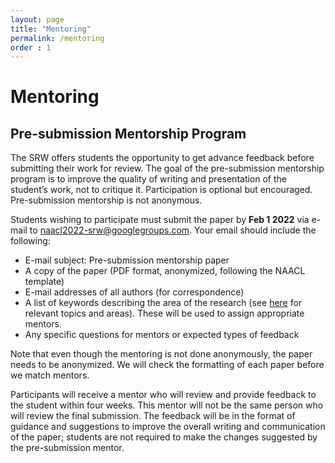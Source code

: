 ```yaml
---
layout: page
title: "Mentoring"
permalink: /mentoring
order : 1
---
```

# Mentoring

## Pre-submission Mentorship Program
The SRW offers students the opportunity to get advance feedback before submitting their work for review. The goal of the pre-submission mentorship program is to improve the quality of writing and presentation of the student’s work, not to critique it. Participation is optional but encouraged. Pre-submission mentorship is not anonymous.

Students wishing to participate must submit the paper by __Feb 1 2022__ via e-mail to [naacl2022-srw@googlegroups.com](mailto:naacl2022-srw@googlegroups.com). Your email should include the following:

- E-mail subject: Pre-submission mentorship paper
- A copy of the paper (PDF format, anonymized, following the NAACL template)
- E-mail addresses of all authors (for correspondence)
- A list of keywords describing the area of the research (see [here](https://2021.naacl.org/calls/papers/) for relevant topics and areas). These will be used to assign appropriate mentors.
- Any specific questions for mentors or expected types of feedback

Note that even though the mentoring is not done anonymously, the paper needs to be anonymized. We will check the formatting of each paper before we match mentors.

Participants will receive a mentor who will review and provide feedback to the student within four weeks. This mentor will not be the same person who will review the final submission.
The feedback will be in the format of guidance and suggestions to improve the overall writing and communication of the paper; students are not required to make the changes suggested by the pre-submission mentor.

<!-- ## Mentoring of Accepted Papers

There will also be mentors who provide feedback to students in the form of in-depth comments and questions for the workshop presentation. -->


